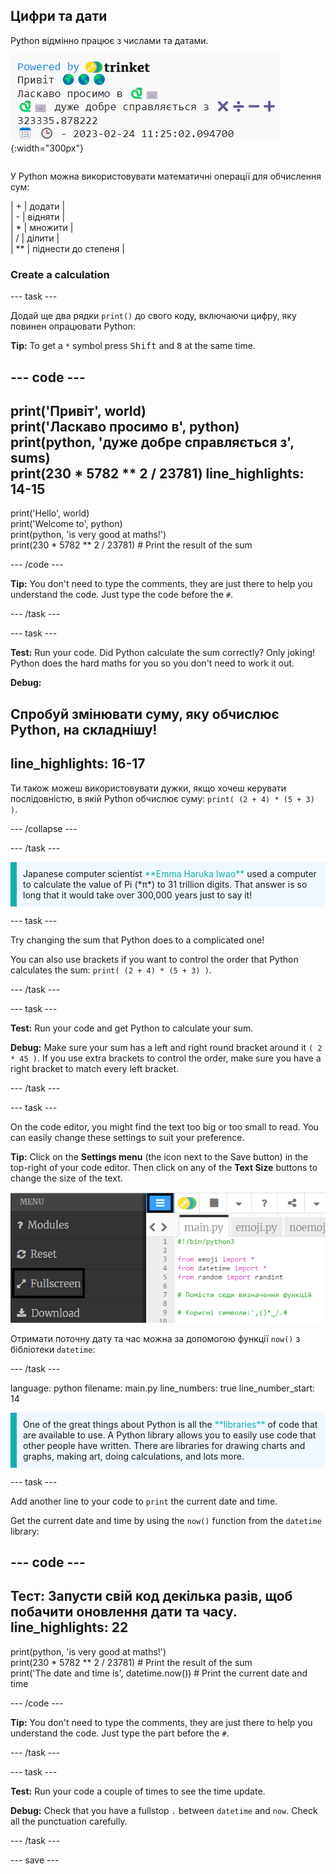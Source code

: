 ## Цифри та дати

<div style="display: flex; flex-wrap: wrap">
<div style="flex-basis: 200px; flex-grow: 1; margin-right: 15px;">
Python відмінно працює з числами та датами.
</div>
<div>

![Область виведення, яка містить п'ять рядків, що виводять нову суму та актуальну дату.](images/sums_dates.png){:width="300px"} 

</div>
</div>

У Python можна використовувати математичні операції для обчислення сум:

| + | додати |   
| - | відняти |   
| * | множити |   
| / | ділити |   
| ** | піднести до степеня |

### Create a calculation

--- task ---

Додай ще два рядки `print()` до свого коду, включаючи цифру, яку повинен опрацювати Python:

**Tip:** To get a `*` symbol press <kbd>Shift</kbd> and <kbd>8</kbd> at the same time.

--- code ---
---
print('Привіт', world)   
print('Ласкаво просимо в', python)   
print(python, 'дуже добре справляється з', sums)   
print(230 * 5782 ** 2 / 23781)
line_highlights: 14-15
---

print('Hello', world)   
print('Welcome to', python)   
print(python, 'is very good at maths!')   
print(230 * 5782 ** 2 / 23781)  # Print the result of the sum

--- /code ---

**Tip:** You don't need to type the comments, they are just there to help you understand the code. Just type the code before the `#`.

--- /task ---

--- task ---

**Test:** Run your code. Did Python calculate the sum correctly? Only joking! Python does the hard maths for you so you don't need to work it out.

**Debug:**

Спробуй змінювати суму, яку обчислює Python, на складнішу!
---
line_highlights: 16-17
---

Ти також можеш використовувати дужки, якщо хочеш керувати послідовністю, в якій Python обчислює суму: `print( (2 + 4) * (5 + 3) )`.

--- /collapse ---

--- /task ---

<p style="border-left: solid; border-width:10px; border-color: #0faeb0; background-color: aliceblue; padding: 10px;">
Japanese computer scientist <span style="color: #0faeb0">**Emma Haruka Iwao**</span> used a computer to calculate the value of Pi (*π*) to 31 trillion digits. That answer is so long that it would take over 300,000 years just to say it! 
</p>

--- task ---

Try changing the sum that Python does to a complicated one!

You can also use brackets if you want to control the order that Python calculates the sum: `print( (2 + 4) * (5 + 3) )`.

--- /task ---

--- task ---

**Test:** Run your code and get Python to calculate your sum.

**Debug:** Make sure your sum has a left and right round bracket around it `( 2 * 45 )`. If you use extra brackets to control the order, make sure you have a right bracket to match every left bracket.

--- /task ---

--- task ---

On the code editor, you might find the text too big or too small to read. You can easily change these settings to suit your preference.

**Tip:** Click on the **Settings menu** (the icon next to the Save button) in the top-right of your code editor. Then click on any of the **Text Size** buttons to change the size of the text.

![The code editor with the settings menu expanded, to show the Colour Mode and Text Size options.](images/full_screen.png)

Отримати поточну дату та час можна за допомогою функції `now()` з бібліотеки `datetime`:

--- /task ---

language: python filename: main.py line_numbers: true line_number_start: 14

<p style="border-left: solid; border-width:10px; border-color: #0faeb0; background-color: aliceblue; padding: 10px;">
One of the great things about Python is all the <span style="color: #0faeb0">**libraries**</span> of code that are available to use. A Python library allows you to easily use code that other people have written. There are libraries for drawing charts and graphs, making art, doing calculations, and lots more.
</p>

--- task ---

Add another line to your code to `print` the current date and time.

Get the current date and time by using the `now()` function from the `datetime` library:

--- code ---
---
**Тест:** Запусти свій код декілька разів, щоб побачити оновлення дати та часу.
line_highlights: 22
---

print(python, 'is very good at maths!')    
print(230 * 5782 ** 2 / 23781)  # Print the result of the sum     
print('The date and time is', datetime.now())  # Print the current date and time

--- /code ---

**Tip:** You don't need to type the comments, they are just there to help you understand the code. Just type the part before the `#`.

--- /task ---

--- task ---

**Test:** Run your code a couple of times to see the time update.

**Debug:** Check that you have a fullstop `.` between `datetime` and `now`. Check all the punctuation carefully.

--- /task ---

--- save ---
